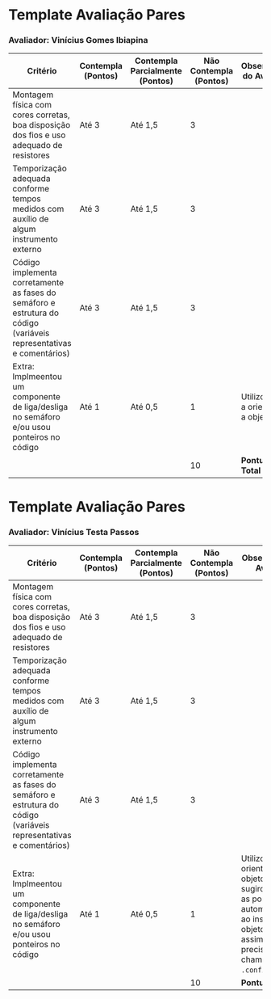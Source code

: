 # Template Avaliação Pares

### Avaliador: Vinícius Gomes Ibiapina

| Critério                                                                                                 | Contempla (Pontos) | Contempla Parcialmente (Pontos) | Não Contempla (Pontos) | Observações do Avaliador |
|---------------------------------------------------------------------------------------------------------|--------------------|----------------------------------|--------------------------|---------------------------|
| Montagem física com cores corretas, boa disposição dos fios e uso adequado de resistores                | Até 3              | Até 1,5                            | 3                        |                           |
| Temporização adequada conforme tempos medidos com auxílio de algum instrumento externo                  | Até 3              | Até 1,5                          | 3                        |                           |
| Código implementa corretamente as fases do semáforo e estrutura do código (variáveis representativas e comentários) | Até 3              | Até 1,5                          | 3                        |                           |
| Extra: Implmeentou um componente de liga/desliga no semáforo e/ou usou ponteiros no código | Até 1              |  Até 0,5                         | 1                        |              Utilizou bem a orientação a objetos             |
|  |                                                             |  | 10 |**Pontuação Total**|

# Template Avaliação Pares

### Avaliador: Vinícius Testa Passos

| Critério                                                                                                 | Contempla (Pontos) | Contempla Parcialmente (Pontos) | Não Contempla (Pontos) | Observações do Avaliador |
|---------------------------------------------------------------------------------------------------------|--------------------|----------------------------------|--------------------------|---------------------------|
| Montagem física com cores corretas, boa disposição dos fios e uso adequado de resistores                | Até 3              | Até 1,5                            | 3                        |                           |
| Temporização adequada conforme tempos medidos com auxílio de algum instrumento externo                  | Até 3              | Até 1,5                          | 3                        |                           |
| Código implementa corretamente as fases do semáforo e estrutura do código (variáveis representativas e comentários) | Até 3              | Até 1,5                          | 3                        |                           |
| Extra: Implmeentou um componente de liga/desliga no semáforo e/ou usou ponteiros no código | Até 1              |  Até 0,5                         | 1                        |            Utilizou bem a orientação a objetos, porém sugiro configurar as portas automaticamente ao instanciar o objeto, pois assim não precisaria chamar a função ```.configurar()```.            |
|  |                                                             |  | 10|**Pontuação Total**|

